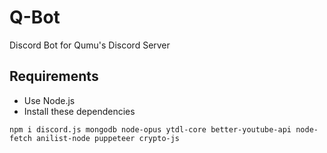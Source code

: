 # Q-Bot

Discord Bot for Qumu's Discord Server

## Requirements

- Use Node.js
- Install these dependencies

`npm i discord.js mongodb node-opus ytdl-core better-youtube-api node-fetch anilist-node puppeteer crypto-js`